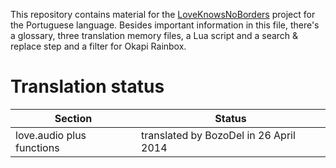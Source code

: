 This repository contains material for the [LoveKnowsNoBorders](https://github.com/BozoDel/LoveKnowsNoBorders) project for the Portuguese language. Besides important information in this file, there's a glossary, three translation memory files, a Lua script and a search & replace step and a filter for Okapi Rainbox.

# Translation status

| Section | Status |
| ------- | ------ |
| love.audio plus functions | translated by BozoDel in 26 April 2014|
